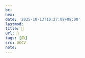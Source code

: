 ```yaml
---
bc:
hex:
date: '2025-10-13T10:27:08+08:00'
lastmod:
title: 􃝧
url: 􃝧
tags: [酢]
src: DCCV
note:
---
```


